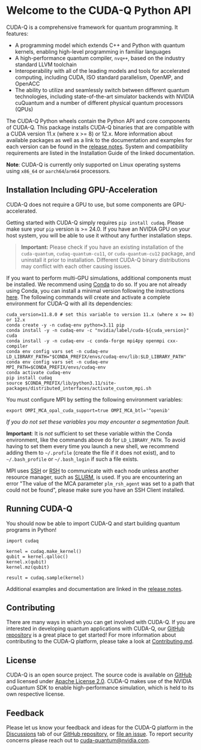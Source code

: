# Welcome to the CUDA-Q Python API

CUDA-Q is a comprehensive framework for quantum programming. It features:

- A programming model which extends C++ and Python with quantum kernels,
  enabling high-level programming in familiar languages
- A high-performance quantum compiler, `nvq++`, based on the industry standard
  LLVM toolchain
- Interoperability with all of the leading models and tools for accelerated
  computing, including CUDA, ISO standard parallelism, OpenMP, and OpenACC
- The ability to utilize and seamlessly switch between different quantum
  technologies, including state-of-the-art simulator backends with NVIDIA
  cuQuantum and a number of different physical quantum processors (QPUs)

The CUDA-Q Python wheels contain the Python API and core components of CUDA-Q.
This package installs CUDA-Q binaries that are compatible with a CUDA version
11.x (where x >= 8) or 12.x. More information about available packages as
well as a link to the documentation and examples for each version can be found
in the [release notes][cudaq_docs_releases]. System and compatibility
requirements are listed in the Installation Guide of the linked documentation.

**Note**: CUDA-Q is currently only supported on Linux operating systems using
`x86_64` or `aarch64`/`arm64` processors.

[cudaq_docs_releases]:
    https://nvidia.github.io/cuda-quantum/latest/releases.html

## Installation Including GPU-Acceleration

[//]: # (Begin complete install)

CUDA-Q does not require a GPU to use, but some components are GPU-accelerated.

Getting started with CUDA-Q simply requires `pip install
cudaq`. Please make sure your `pip` version is \>= 24.0.
If you have an NVIDIA GPU on your host system, you will be
able to use it without any further installation steps.

> **Important:** 
> Please check if you have an existing installation of the `cuda-quantum`, `cudaq-quantum-cu11`, or `cuda-quantum-cu12` package, and uninstall it prior to installation. Different CUDA-Q binary distributions may conflict with each other causing issues.


If you want to perform multi-GPU simulations, additional components must be installed. We
recommend using [Conda](https://docs.conda.io/en/latest/) to do so. If you are
not already using Conda, you can install a minimal version following the
instructions [here](https://docs.anaconda.com/miniconda/). The following
commands will create and activate a complete environment for CUDA-Q with all its
dependencies:

[//]: # (Begin conda install)

```console
cuda_version=11.8.0 # set this variable to version 11.x (where x >= 8) or 12.x
conda create -y -n cudaq-env python=3.11 pip
conda install -y -n cudaq-env -c "nvidia/label/cuda-${cuda_version}" cuda
conda install -y -n cudaq-env -c conda-forge mpi4py openmpi cxx-compiler
conda env config vars set -n cudaq-env LD_LIBRARY_PATH="$CONDA_PREFIX/envs/cudaq-env/lib:$LD_LIBRARY_PATH"
conda env config vars set -n cudaq-env MPI_PATH=$CONDA_PREFIX/envs/cudaq-env
conda activate cudaq-env
pip install cudaq
source $CONDA_PREFIX/lib/python3.11/site-packages/distributed_interfaces/activate_custom_mpi.sh
```

[//]: # (End conda install)

You must configure MPI by setting the following environment variables:

[//]: # (Begin ompi setup)

```console
export OMPI_MCA_opal_cuda_support=true OMPI_MCA_btl='^openib'
```

[//]: # (End ompi setup)

*If you do not set these variables you may encounter a segmentation fault.*

**Important**: It is *not* sufficient to set these variable within the Conda
environment, like the commands above do for `LD_LIBRARY_PATH`. To avoid having
to set them every time you launch a new shell, we recommend adding them to
`~/.profile` (create the file if it does not exist), and to `~/.bash_profile` or
`~/.bash_login` if such a file exists.

[//]: # (End complete install)

MPI uses [SSH](https://en.wikipedia.org/wiki/Secure_Shell) or
[RSH](https://en.wikipedia.org/wiki/Remote_Shell) to communicate with each node
unless another resource manager, such as
[SLURM](https://slurm.schedmd.com/overview.html), is used. If you are
encountering an error "The value of the MCA parameter `plm_rsh_agent` was set to
a path that could not be found", please make sure you have an SSH Client
installed.

## Running CUDA-Q

You should now be able to import CUDA-Q and start building quantum programs in
Python!

```console
import cudaq

kernel = cudaq.make_kernel()
qubit = kernel.qalloc()
kernel.x(qubit)
kernel.mz(qubit)

result = cudaq.sample(kernel)
```

Additional examples and documentation are linked in the [release
notes][cudaq_docs_releases].

## Contributing

There are many ways in which you can get involved with CUDA-Q. If you are
interested in developing quantum applications with CUDA-Q, our [GitHub
repository][github_link] is a great place to get started! For more information
about contributing to the CUDA-Q platform, please take a look at
[Contributing.md](https://github.com/NVIDIA/cuda-quantum/blob/main/Contributing.md).

## License

CUDA-Q is an open source project. The source code is available on
[GitHub][github_link] and licensed under [Apache License
2.0](https://github.com/NVIDIA/cuda-quantum/blob/main/LICENSE). CUDA-Q makes use
of the NVIDIA cuQuantum SDK to enable high-performance simulation, which is held
to its own respective license.

[github_link]: https://github.com/NVIDIA/cuda-quantum/

## Feedback

Please let us know your feedback and ideas for the CUDA-Q platform in the
[Discussions][discussions] tab of our [GitHub repository][github_repo], or [file
an issue][cuda_quantum_issues]. To report security concerns please reach out to
[cuda-quantum@nvidia.com](mailto:cuda-quantum@nvidia.com).

[discussions]: https://github.com/NVIDIA/cuda-quantum/discussions
[cuda_quantum_issues]: https://github.com/NVIDIA/cuda-quantum/issues
[github_repo]: https://github.com/NVIDIA/cuda-quantum
